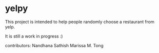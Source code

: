 # yelpy

This project is intended to help people randomly choose a restaurant from yelp. 

It is still a work in progress :)


contributors:
Nandhana Sathish
Marissa M. Tong
